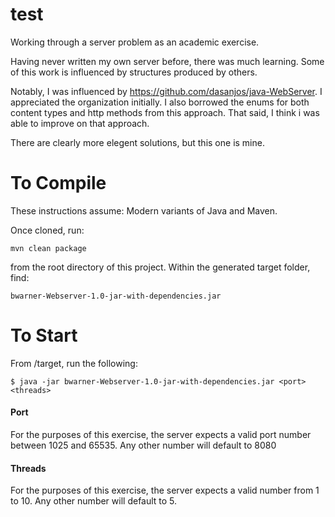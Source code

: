# test
Working through a server problem as an academic exercise.  

Having never written my own server before, there was much learning. Some of this work is influenced by structures produced by others.

Notably, I was influenced by https://github.com/dasanjos/java-WebServer. I appreciated the organization initially.  I also borrowed the enums for both content types and http methods from this approach.  That said, I think i was able to improve on that approach.

There are clearly more elegent solutions, but this one is mine.

To Compile
=======

These instructions assume: Modern variants of Java and Maven.

Once cloned, run:

    mvn clean package
    
from the root directory of this project.  Within the generated target folder, find:

    bwarner-Webserver-1.0-jar-with-dependencies.jar
    

To Start
=======

From /target, run the following:

    $ java -jar bwarner-Webserver-1.0-jar-with-dependencies.jar <port> <threads>
    
#### Port ####
For the purposes of this exercise, the server expects a valid port number between 1025 and 65535.  Any other number will default to 8080

#### Threads ####
For the purposes of this exercise, the server expects a valid number from 1 to 10.  Any other number will default to 5.